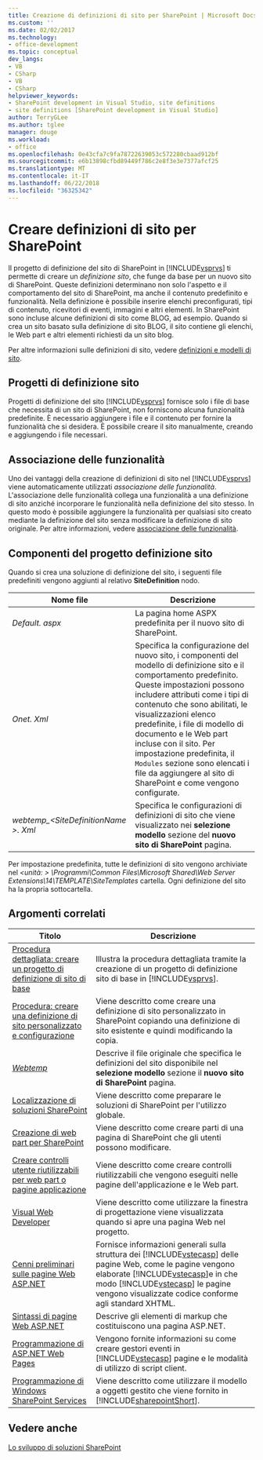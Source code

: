 ```yaml
---
title: Creazione di definizioni di sito per SharePoint | Microsoft Docs
ms.custom: ''
ms.date: 02/02/2017
ms.technology:
- office-development
ms.topic: conceptual
dev_langs:
- VB
- CSharp
- VB
- CSharp
helpviewer_keywords:
- SharePoint development in Visual Studio, site definitions
- site definitions [SharePoint development in Visual Studio]
author: TerryGLee
ms.author: tglee
manager: douge
ms.workload:
- office
ms.openlocfilehash: 0e43cfa7c9fa78722639053c572280cbaad912bf
ms.sourcegitcommit: e6b13898cfbd89449f786c2e8f3e3e7377afcf25
ms.translationtype: MT
ms.contentlocale: it-IT
ms.lasthandoff: 06/22/2018
ms.locfileid: "36325342"
---
```

# <a name="create-site-definitions-for-sharepoint"></a>Creare definizioni di sito per SharePoint
  Il progetto di definizione del sito di SharePoint in [!INCLUDE[vsprvs](../sharepoint/includes/vsprvs-md.md)] ti permette di creare un *definizione sito*, che funge da base per un nuovo sito di SharePoint. Queste definizioni determinano non solo l'aspetto e il comportamento del sito di SharePoint, ma anche il contenuto predefinito e funzionalità. Nella definizione è possibile inserire elenchi preconfigurati, tipi di contenuto, ricevitori di eventi, immagini e altri elementi. In SharePoint sono incluse alcune definizioni di sito come BLOG, ad esempio. Quando si crea un sito basato sulla definizione di sito BLOG, il sito contiene gli elenchi, le Web part e altri elementi richiesti da un sito blog.  
  
 Per altre informazioni sulle definizioni di sito, vedere [definizioni e modelli di sito](http://go.microsoft.com/fwlink/?LinkId=179134).  
  
## <a name="site-definition-projects"></a>Progetti di definizione sito
 Progetti di definizione del sito [!INCLUDE[vsprvs](../sharepoint/includes/vsprvs-md.md)] fornisce solo i file di base che necessita di un sito di SharePoint, non forniscono alcuna funzionalità predefinite. È necessario aggiungere i file e il contenuto per fornire la funzionalità che si desidera. È possibile creare il sito manualmente, creando e aggiungendo i file necessari.  
  
## <a name="feature-stapling"></a>Associazione delle funzionalità
 Uno dei vantaggi della creazione di definizioni di sito nel [!INCLUDE[vsprvs](../sharepoint/includes/vsprvs-md.md)] viene automaticamente utilizzati *associazione delle funzionalità*. L'associazione delle funzionalità collega una funzionalità a una definizione di sito anziché incorporare le funzionalità nella definizione del sito stesso. In questo modo è possibile aggiungere la funzionalità per qualsiasi sito creato mediante la definizione del sito senza modificare la definizione di sito originale. Per altre informazioni, vedere [associazione delle funzionalità](http://go.microsoft.com/fwlink/?LinkID=119283).  
  
## <a name="site-definition-project-components"></a>Componenti del progetto definizione sito
 Quando si crea una soluzione di definizione del sito, i seguenti file predefiniti vengono aggiunti al relativo **SiteDefinition** nodo.  
  
|Nome file|Descrizione|  
|---------------|-----------------|  
|*Default. aspx*|La pagina home ASPX predefinita per il nuovo sito di SharePoint.|  
|*Onet. Xml*|Specifica la configurazione del nuovo sito, i componenti del modello di definizione sito e il comportamento predefinito. Queste impostazioni possono includere attributi come i tipi di contenuto che sono abilitati, le visualizzazioni elenco predefinite, i file di modello di documento e le Web part incluse con il sito. Per impostazione predefinita, il `Modules` sezione sono elencati i file da aggiungere al sito di SharePoint e come vengono configurate.|  
|*webtemp_\<SiteDefinitionName >. Xml*|Specifica le configurazioni di definizioni di sito che viene visualizzato nei **selezione modello** sezione del **nuovo sito di SharePoint** pagina.|  
  
 Per impostazione predefinita, tutte le definizioni di sito vengono archiviate nel  *\<unità: > \Programmi\Common Files\Microsoft Shared\Web Server Extensions\14\TEMPLATE\SiteTemplates* cartella. Ogni definizione del sito ha la propria sottocartella.  
  
## <a name="related-topics"></a>Argomenti correlati
  
|Titolo|Descrizione|  
|-----------|-----------------|  
|[Procedura dettagliata: creare un progetto di definizione di sito di base](../sharepoint/walkthrough-create-a-basic-site-definition-project.md)|Illustra la procedura dettagliata tramite la creazione di un progetto di definizione sito di base in [!INCLUDE[vsprvs](../sharepoint/includes/vsprvs-md.md)].|  
|[Procedura: creare una definizione di sito personalizzato e configurazione](http://go.microsoft.com/fwlink/?LinkId=183309)|Viene descritto come creare una definizione di sito personalizzato in SharePoint copiando una definizione di sito esistente e quindi modificando la copia.|  
|[*Webtemp*](http://go.microsoft.com/fwlink/?LinkId=183310)|Descrive il file originale che specifica le definizioni del sito disponibile nel **selezione modello** sezione il **nuovo sito di SharePoint** pagina.|  
|[Localizzazione di soluzioni SharePoint](../sharepoint/localizing-sharepoint-solutions.md)|Viene descritto come preparare le soluzioni di SharePoint per l'utilizzo globale.|  
|[Creazione di web part per SharePoint](../sharepoint/creating-web-parts-for-sharepoint.md)|Viene descritto come creare parti di una pagina di SharePoint che gli utenti possono modificare.|  
|[Creare controlli utente riutilizzabili per web part o pagine applicazione](../sharepoint/creating-reusable-controls-for-web-parts-or-application-pages.md)|Viene descritto come creare controlli riutilizzabili che vengono eseguiti nelle pagine dell'applicazione e le Web part.|  
|[Visual Web Developer](http://go.microsoft.com/fwlink/?LinkId=178725)|Viene descritto come utilizzare la finestra di progettazione viene visualizzata quando si apre una pagina Web nel progetto.|  
|[Cenni preliminari sulle pagine Web ASP.NET](http://go.microsoft.com/fwlink/?LinkId=178726)|Fornisce informazioni generali sulla struttura dei [!INCLUDE[vstecasp](../sharepoint/includes/vstecasp-md.md)] delle pagine Web, come le pagine vengono elaborate [!INCLUDE[vstecasp](../sharepoint/includes/vstecasp-md.md)]e in che modo [!INCLUDE[vstecasp](../sharepoint/includes/vstecasp-md.md)] le pagine vengono visualizzate codice conforme agli standard XHTML.|  
|[Sintassi di pagine Web ASP.NET](http://go.microsoft.com/fwlink/?LinkId=178727)|Descrive gli elementi di markup che costituiscono una pagina ASP.NET.|  
|[Programmazione di ASP.NET Web Pages](http://go.microsoft.com/fwlink/?LinkId=178728)|Vengono fornite informazioni su come creare gestori eventi in [!INCLUDE[vstecasp](../sharepoint/includes/vstecasp-md.md)] pagine e le modalità di utilizzo di script client.|  
|[Programmazione di Windows SharePoint Services](http://go.microsoft.com/fwlink/?LinkId=178729)|Viene descritto come utilizzare il modello a oggetti gestito che viene fornito in [!INCLUDE[sharepointShort](../sharepoint/includes/sharepointshort-md.md)].|  
  
## <a name="see-also"></a>Vedere anche
 [Lo sviluppo di soluzioni SharePoint](../sharepoint/developing-sharepoint-solutions.md)  
  
 
